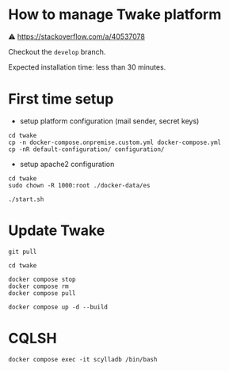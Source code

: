 # How to manage Twake platform

⚠️ https://stackoverflow.com/a/40537078

Checkout the `develop` branch.

Expected installation time: less than 30 minutes.

# First time setup

- setup platform configuration (mail sender, secret keys)

```shell
cd twake
cp -n docker-compose.onpremise.custom.yml docker-compose.yml
cp -nR default-configuration/ configuration/
```

- setup apache2 configuration

```shell
cd twake
sudo chown -R 1000:root ./docker-data/es

./start.sh
```

# Update Twake

```
git pull

cd twake

docker compose stop
docker compose rm
docker compose pull

docker compose up -d --build
```

# CQLSH
```shell
docker compose exec -it scylladb /bin/bash
```
